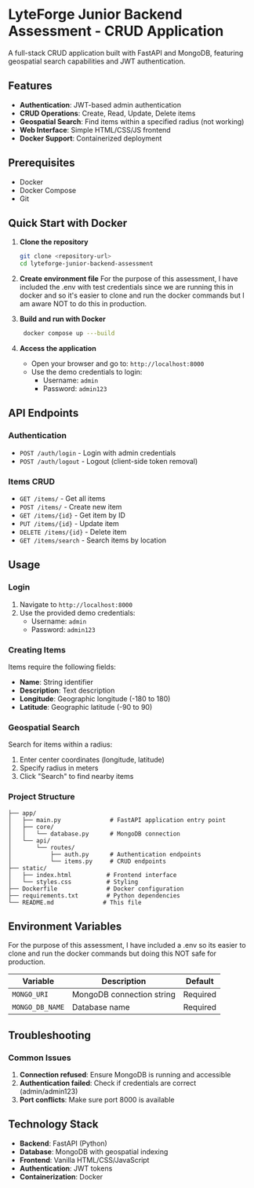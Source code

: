 # LyteForge Junior Backend Assessment - CRUD Application

A full-stack CRUD application built with FastAPI and MongoDB, featuring geospatial search capabilities and JWT authentication.

## Features

- **Authentication**: JWT-based admin authentication
- **CRUD Operations**: Create, Read, Update, Delete items
- **Geospatial Search**: Find items within a specified radius (not working)
- **Web Interface**: Simple HTML/CSS/JS frontend
- **Docker Support**: Containerized deployment

## Prerequisites

- Docker
- Docker Compose
- Git

## Quick Start with Docker

1. **Clone the repository**

   ```bash
   git clone <repository-url>
   cd lyteforge-junior-backend-assessment
   ```

2. **Create environment file**
   For the purpose of this assessment, I have included the .env with test credentials since we are running this in docker and so it's easier to clone and run the docker commands but I am aware NOT to do this in production.

3. **Build and run with Docker**

   ```bash
    docker compose up ---build
   ```

4. **Access the application**
   - Open your browser and go to: `http://localhost:8000`
   - Use the demo credentials to login:
     - Username: `admin`
     - Password: `admin123`

## API Endpoints

### Authentication

- `POST /auth/login` - Login with admin credentials
- `POST /auth/logout` - Logout (client-side token removal)

### Items CRUD

- `GET /items/` - Get all items
- `POST /items/` - Create new item
- `GET /items/{id}` - Get item by ID
- `PUT /items/{id}` - Update item
- `DELETE /items/{id}` - Delete item
- `GET /items/search` - Search items by location

## Usage

### Login

1. Navigate to `http://localhost:8000`
2. Use the provided demo credentials:
   - Username: `admin`
   - Password: `admin123`

### Creating Items

Items require the following fields:

- **Name**: String identifier
- **Description**: Text description
- **Longitude**: Geographic longitude (-180 to 180)
- **Latitude**: Geographic latitude (-90 to 90)

### Geospatial Search

Search for items within a radius:

1. Enter center coordinates (longitude, latitude)
2. Specify radius in meters
3. Click "Search" to find nearby items

### Project Structure

```
├── app/
│   ├── main.py              # FastAPI application entry point
│   ├── core/
│   │   └── database.py      # MongoDB connection
│   └── api/
│       └── routes/
│           ├── auth.py      # Authentication endpoints
│           └── items.py     # CRUD endpoints
├── static/
│   ├── index.html          # Frontend interface
│   └── styles.css          # Styling
├── Dockerfile              # Docker configuration
├── requirements.txt        # Python dependencies
└── README.md              # This file
```

## Environment Variables

For the purpose of this assessment, I have included a .env so its easier to clone and run the docker commands but doing this NOT safe for production.

| Variable        | Description               | Default  |
| --------------- | ------------------------- | -------- |
| `MONGO_URI`     | MongoDB connection string | Required |
| `MONGO_DB_NAME` | Database name             | Required |

## Troubleshooting

### Common Issues

1. **Connection refused**: Ensure MongoDB is running and accessible
2. **Authentication failed**: Check if credentials are correct (admin/admin123)
3. **Port conflicts**: Make sure port 8000 is available

## Technology Stack

- **Backend**: FastAPI (Python)
- **Database**: MongoDB with geospatial indexing
- **Frontend**: Vanilla HTML/CSS/JavaScript
- **Authentication**: JWT tokens
- **Containerization**: Docker
